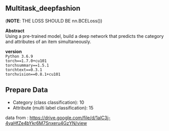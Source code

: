 ## Multitask_deepfashion
(**NOTE**: THE LOSS SHOULD BE nn.BCELoss())


**Abstract**  
Using a pre-trained model, build a deep network that predicts the category and attributes of an item simultaneously. 

**version** <br>
`Python 3.6.9` <br> 
`torch==1.7.0+cu101` <br>
`torchsummary==1.5.1` <br>
`torchtext==0.3.1` <br>
`torchvision==0.8.1+cu101`


## Prepare Data
   
*  Category (class classification): 10  
*  Attribute (multi label classification): 15

data from : https://drive.google.com/file/d/1alC3j-4yaHfZe4bYkr6M7Snxeru4GzYN/view 
